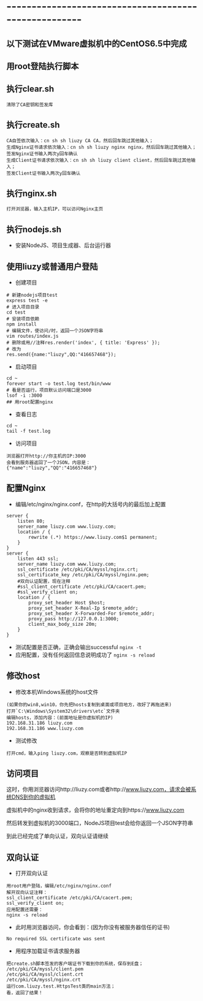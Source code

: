 # -----------------------------------------------------

## 以下测试在VMware虚拟机中的CentOS6.5中完成

## 用root登陆执行脚本

## 执行clear.sh
```清除了CA密钥和签发库```

## 执行create.sh
```
CA自签依次输入：cn sh sh liuzy CA CA，然后回车跳过其他输入；
生成Nginx证书请求依次输入：cn sh sh liuzy nginx nginx，然后回车跳过其他输入；
签发Nginx证书输入两次y回车确认
生成Client证书请求依次输入：cn sh sh liuzy client client，然后回车跳过其他输入；
签发Client证书输入两次y回车确认
```

## 执行nginx.sh
```
打开浏览器，输入主机IP，可以访问Nginx主页
```

## 执行nodejs.sh
- 安装NodeJS、项目生成器、后台运行器

## 使用liuzy或普通用户登陆
- 创建项目
```shell
# 新建nodejs项目test
express test -e
# 进入项目目录
cd test
# 安装项目依赖
npm install
# 编辑文件，使访问/时，返回一个JSON字符串
vim routes/index.js
# 删除或用//注释res.render('index', { title: 'Express' });
# 改为
res.send({name:"liuzy",QQ:"416657468"});
```
- 启动项目
```
cd ~
forever start -o test.log test/bin/www
# 看是否运行，项目默认访问端口是3000
lsof -i :3000
## 用root配置nginx
```
- 查看日志
```
cd ~
tail -f test.log
```
- 访问项目
```
浏览器打开http://你主机的IP:3000
会看到服务器返回了一个JSON，内容是：
{"name":"liuzy","QQ":"416657468"}
```

## 配置Nginx

- 编辑/etc/nginx/nginx.conf，在http的大括号内的最后加上配置
```
server {
	listen 80;
	server_name liuzy.com www.liuzy.com;
	location / {
		rewrite (.*) https://www.liuzy.com$1 permanent;
	}
}
server {
	listen 443 ssl;
	server_name liuzy.com www.liuzy.com;
	ssl_certificate /etc/pki/CA/myssl/nginx.crt;
	ssl_certificate_key /etc/pki/CA/myssl/nginx.pem;
	#双向认证配置，现在注释
	#ssl_client_certificate /etc/pki/CA/cacert.pem;
	#ssl_verify_client on;
	location / {
		proxy_set_header Host $host;
		proxy_set_header X-Real-Ip $remote_addr;
		proxy_set_header X-Forwarded-For $remote_addr;
		proxy_pass http://127.0.0.1:3000;
		client_max_body_size 20m;
	}
}
```
- 测试配置是否正确，正确会输出successful
`nginx -t`
- 应用配置，没有任何返回信息说明成功了
`nginx -s reload`

## 修改host
- 修改本机Windows系统的host文件
```
(如果你的win8,win10，你先把hosts复制到桌面或项目地方，改好了再拖进来)
打开`C:\Windows\System32\drivers\etc`文件夹
编辑hosts，添加内容：(前面地址是你虚拟机的IP)
192.168.31.186 liuzy.com
192.168.31.186 www.liuzy.com
```
- 测试修改
```
打开cmd，输入ping liuzy.com，观察是否转到虚拟机IP
``` 

## 访问项目
这时，你用浏览器访问http://liuzy.com或者http://www.liuzy.com，请求会被系统DNS到你的虚拟机

虚拟机中的nginx收到请求，会将你的地址重定向到https://www.liuzy.com

然后转发到虚拟机的3000端口，NodeJS项目test会给你返回一个JSON字符串

到此已经完成了单向认证，双向认证请继续

## 双向认证
- 打开双向认证
```
用root用户登陆，编辑/etc/nginx/nginx.conf
解开双向认证注释：
ssl_client_certificate /etc/pki/CA/cacert.pem;
ssl_verify_client on;
应用配置还需要：
nginx -s reload
```
- 此时用浏览器访问，你会看到：(因为你没有被服务器信任的证书)
```
No required SSL certificate was sent
```
- 用程序加载证书请求服务器
```
把create.sh脚本签发的客户端证书下载到你的系统，保存到E盘；
/etc/pki/CA/myssl/client.pem
/etc/pki/CA/myssl/client.crt
/etc/pki/CA/myssl/nginx.crt
运行com.liuzy.test.HttpsTest类的main方法；
看，返回了结果！
```


